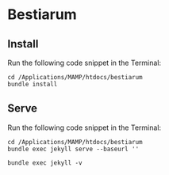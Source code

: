 # Bestiarum

## Install

Run the following code snippet in the Terminal:

    cd /Applications/MAMP/htdocs/bestiarum
    bundle install

## Serve

Run the following code snippet in the Terminal:

    cd /Applications/MAMP/htdocs/bestiarum
    bundle exec jekyll serve --baseurl ''

    bundle exec jekyll -v